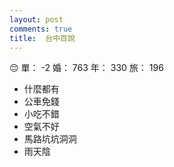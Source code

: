 ```yaml
---
layout: post
comments: true
title:  台中百說
---
```


:pensive: 單： -2 婚： 763 年： 330 旅： 196


- 什麼都有
- 公車免錢
- 小吃不錯
- 空氣不好
- 馬路坑坑洞洞
- 雨天陰
